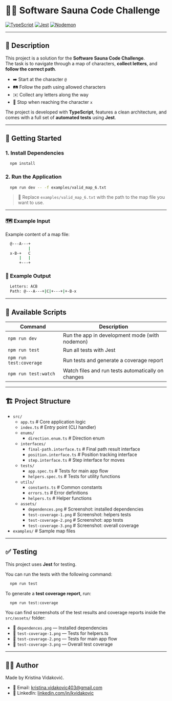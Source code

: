 # 🧖‍♀️ Software Sauna Code Challenge

[![TypeScript](https://img.shields.io/badge/TypeScript-3178C6?style=for-the-badge&logo=typescript&logoColor=white)](https://www.typescriptlang.org/)
[![Jest](https://img.shields.io/badge/TESTED%20WITH-JEST-99424f?style=for-the-badge&logo=jest&logoColor=white)](https://jestjs.io/)
[![Nodemon](https://img.shields.io/badge/Dev-Nodemon-76D04B?style=for-the-badge&logo=nodemon&logoColor=white)](https://www.npmjs.com/package/nodemon)

---

## 📜 Description

This project is a solution for the **Software Sauna Code Challenge**.  
The task is to navigate through a map of characters, **collect letters**, and **follow the correct path**.

- ➡️ Start at the character `@`
- 🛤️ Follow the path using allowed characters
- ✉️ Collect any letters along the way
- 🛑 Stop when reaching the character `x`

The project is developed with **TypeScript**, features a clean architecture, and comes with a full set of **automated tests** using **Jest**.

---

## 🚀 Getting Started

### 1. Install Dependencies

```bash
  npm install
```
### 2. Run the Application

```bash
  npm run dev -- -f examples/valid_map_6.txt
```
> 📂 Replace `examples/valid_map_6.txt` with the path to the map file you want to use.

---

### 🗺️ Example Input
Example content of a map file:
```bash
  @---A---+
          |
  x-B-+   C
      |   |
      +---+
```      
### 🧹 Example Output
```bash
  Letters: ACB
  Path: @---A---+|C|+---+|+-B-x
``` 
---

## 📂 Available Scripts

| Command                | Description                                          |
|------------------------|------------------------------------------------------|
| `npm run dev`           | Run the app in development mode (with nodemon)       |
| `npm run test`          | Run all tests with Jest                              |
| `npm run test:coverage` | Run tests and generate a coverage report             |
| `npm run test:watch`    | Watch files and run tests automatically on changes   |

--- 

## 🏗️ Project Structure

- `src/`
    - `app.ts`                           # Core application logic
    - `index.ts`                         # Entry point (CLI handler)
    - `enums/`
        - `direction.enum.ts`             # Direction enum
    - `interfaces/`
        - `final-path.interface.ts`       # Final path result interface
        - `position.interface.ts`         # Position tracking interface
        - `step.interface.ts`             # Step interface for moves
    - `tests/`
        - `app.spec.ts`                   # Tests for main app flow
        - `helpers.spec.ts`               # Tests for utility functions
    - `utils/`
        - `constants.ts`                  # Common constants
        - `errors.ts`                     # Error definitions
        - `helpers.ts`                    # Helper functions
    - `assets/`
        - `dependences.png`               # Screenshot: installed dependencies
        - `test-coverage-1.png`           # Screenshot: helpers tests
        - `test-coverage-2.png`           # Screenshot: app tests
        - `test-coverage-3.png`           # Screenshot: overall coverage
- `examples/`                          # Sample map files

---

## ✅ Testing

This project uses **Jest** for testing.

You can run the tests with the following command:

```bash
  npm run test
```

To generate a **test coverage report**, run:

```bash
  npm run test:coverage
```

You can find screenshots of the test results and coverage reports inside the `src/assets/` folder:

- 📸 `dependences.png` — Installed dependencies
- 📸 `test-coverage-1.png` — Tests for helpers.ts
- 📸 `test-coverage-2.png` — Tests for main app flow
- 📸 `test-coverage-3.png` — Overall test coverage

---

## 👩‍💻 Author

Made by Kristina Vidaković.

- 📧 Email: [kristina.vidakovic403@gmail.com](mailto:kristina.vidakovic403@gmail.com)
- 💼 LinkedIn: [linkedin.com/in/kvidakovic](https://www.linkedin.com/in/kvidakovic/)
